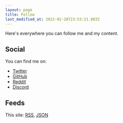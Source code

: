 ```yaml
---
layout: page
title: Follow
last_modified_at: 2022-02-28T23:53:21.803Z
---
```


Here's everywhere you can follow me and my content.

## Social

<p>You can find me on:</p>
<p>
  <ul class="ps-0 list-unstyled">
    <li><i class="fab fa-twitter" style="color: #1DA1F2"></i> <a href="https://twitter.com/_johlym">Twitter</a></li>
    <li><i class="fab fa-github" style="color: #333333"></i> <a href="https://github.com/johlym">GitHub</a></li>
    <li><i class="fab fa-reddit" style="color: #FF4500"></i> <a href="https://reddit.com/u/salariedloaf">Reddit</a></li>
    <li><i class="fab fa-discord" style="color: #5865F2"></i> <a href="https://discords.com/bio/p/nachopasa">Discord</a></li>
  </ul>
</p>

## Feeds

This site: <i class="far fa-rss-square"></i> <a href="/feed.xml">RSS</a>, <i class="far fa-brackets-curly"></i> <a href="/feed.json">JSON</a>
